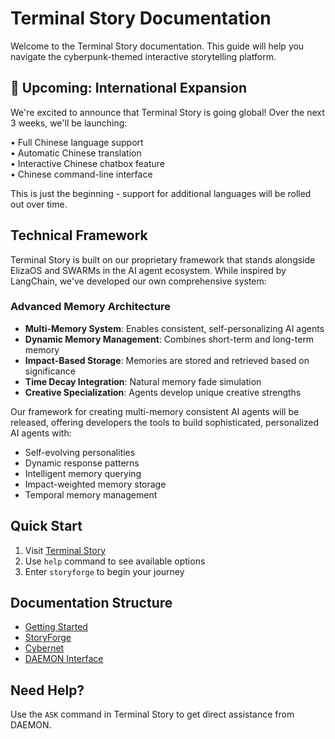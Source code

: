 # Terminal Story Documentation

Welcome to the Terminal Story documentation. This guide will help you navigate the cyberpunk-themed interactive storytelling platform.

## 🌟 Upcoming: International Expansion

We're excited to announce that Terminal Story is going global! Over the next 3 weeks, we'll be launching:

<div class="flow-point">• Full Chinese language support</div>
<div class="flow-point">• Automatic Chinese translation</div>
<div class="flow-point">• Interactive Chinese chatbox feature</div>
<div class="flow-point">• Chinese command-line interface</div>

This is just the beginning - support for additional languages will be rolled out over time.

## Technical Framework

Terminal Story is built on our proprietary framework that stands alongside ElizaOS and SWARMs in the AI agent ecosystem. While inspired by LangChain, we've developed our own comprehensive system:

### Advanced Memory Architecture
- **Multi-Memory System**: Enables consistent, self-personalizing AI agents
- **Dynamic Memory Management**: Combines short-term and long-term memory
- **Impact-Based Storage**: Memories are stored and retrieved based on significance
- **Time Decay Integration**: Natural memory fade simulation
- **Creative Specialization**: Agents develop unique creative strengths

Our framework for creating multi-memory consistent AI agents will be released, offering developers the tools to build sophisticated, personalized AI agents with:
- Self-evolving personalities
- Dynamic response patterns
- Intelligent memory querying
- Impact-weighted memory storage
- Temporal memory management

## Quick Start

1. Visit [Terminal Story](https://terminalstory.com)
2. Use `help` command to see available options
3. Enter `storyforge` to begin your journey

## Documentation Structure

- [Getting Started](./getting-started/README.md)
- [StoryForge](./storyforge/README.md)
- [Cybernet](./cybernet/README.md)
- [DAEMON Interface](./daemon/README.md)

## Need Help?

Use the `ASK` command in Terminal Story to get direct assistance from DAEMON. 